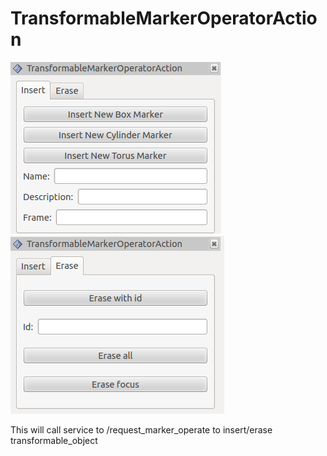 # TransformableMarkerOperatorAction
![TransformableMarkerOperatorAction](images/transformable_marker_operator_action_insert.png)
![TransformableMarkerOperatorAction](images/transformable_marker_operator_action_erase.png)

This will call service to /request_marker_operate to insert/erase transformable_object
